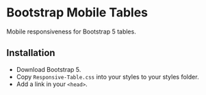 
# Bootstrap Mobile Tables

Mobile responsiveness for Bootstrap 5 tables.


## Installation

- Download Bootstrap 5.
- Copy ```Responsive-Table.css``` into your styles to your styles folder.
- Add a link in your ```<head>```.